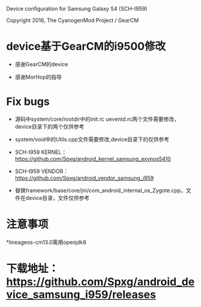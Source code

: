 Device configuration for Samsung Galaxy S4 (SCH-I959)

Copyright 2016, The CyanogenMod Project / GearCM

# device基于GearCM的i9500修改

* 感谢GearCM的device

* 感谢MorHop的指导

# Fix bugs
* 源码中system/core/rootdir中的init.rc ueventd.rc两个文件需要修改，device目录下的两个仅供参考

* system/void中的Utils.cpp文件需要修改,device目录下的仅供参考

* SCH-I959 KERNEL：https://github.com/Spxg/android_kernel_samsung_exynos5410

* SCH-I959 VENDOR：https://github.com/Spxg/android_vendor_samsung_i959

* 替换framework/base/core/jni/com_android_internal_os_Zygote.cpp，文件在device目录，文件仅供参考

# 注意事项

*lineageos-cm13.0需用openjdk8

# 下载地址：https://github.com/Spxg/android_device_samsung_i959/releases
